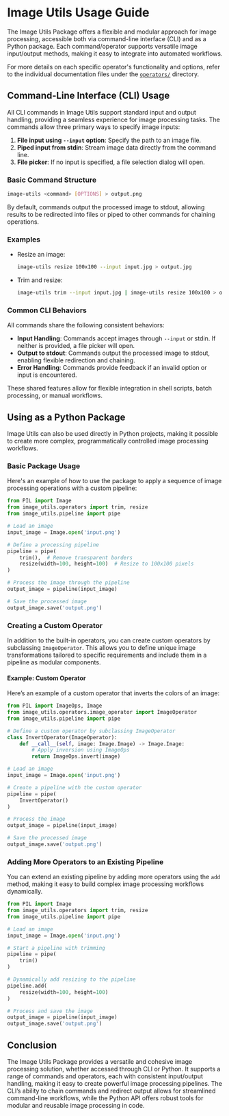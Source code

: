 # Image Utils Usage Guide

The Image Utils Package offers a flexible and modular approach for image processing, accessible both via command-line interface (CLI) and as a Python package. Each command/operator supports versatile image input/output methods, making it easy to integrate into automated workflows.

For more details on each specific operator's functionality and options, refer to the individual documentation files under the [`operators/`](operators/) directory.

## Command-Line Interface (CLI) Usage

All CLI commands in Image Utils support standard input and output handling, providing a seamless experience for image processing tasks. The commands allow three primary ways to specify image inputs:
1. **File input using `--input` option**: Specify the path to an image file.
2. **Piped input from stdin**: Stream image data directly from the command line.
3. **File picker**: If no input is specified, a file selection dialog will open.

### Basic Command Structure
```bash
image-utils <command> [OPTIONS] > output.png
```

By default, commands output the processed image to stdout, allowing results to be redirected into files or piped to other commands for chaining operations.

### Examples

* Resize an image:
    ```bash
    image-utils resize 100x100 --input input.jpg > output.jpg
    ```

* Trim and resize:
    ```bash
    image-utils trim --input input.jpg | image-utils resize 100x100 > output.jpg
    ```

### Common CLI Behaviors

All commands share the following consistent behaviors:

* **Input Handling**: Commands accept images through `--input` or stdin. If neither is provided, a file picker will open.
* **Output to stdout**: Commands output the processed image to stdout, enabling flexible redirection and chaining.
* **Error Handling**: Commands provide feedback if an invalid option or input is encountered.

These shared features allow for flexible integration in shell scripts, batch processing, or manual workflows.

## Using as a Python Package

Image Utils can also be used directly in Python projects, making it possible to create more complex, programmatically controlled image processing workflows.

### Basic Package Usage

Here's an example of how to use the package to apply a sequence of image processing operations with a custom pipeline:

```python
from PIL import Image
from image_utils.operators import trim, resize
from image_utils.pipeline import pipe

# Load an image
input_image = Image.open('input.png')

# Define a processing pipeline
pipeline = pipe(
    trim(),  # Remove transparent borders
    resize(width=100, height=100)  # Resize to 100x100 pixels
)

# Process the image through the pipeline
output_image = pipeline(input_image)

# Save the processed image
output_image.save('output.png')
```

### Creating a Custom Operator

In addition to the built-in operators, you can create custom operators by subclassing `ImageOperator`. This allows you to define unique image transformations tailored to specific requirements and include them in a pipeline as modular components.

#### Example: Custom Operator

Here’s an example of a custom operator that inverts the colors of an image:

```python
from PIL import ImageOps, Image
from image_utils.operators.image_operator import ImageOperator
from image_utils.pipeline import pipe

# Define a custom operator by subclassing ImageOperator
class InvertOperator(ImageOperator):
    def __call__(self, image: Image.Image) -> Image.Image:
        # Apply inversion using ImageOps
        return ImageOps.invert(image)

# Load an image
input_image = Image.open('input.png')

# Create a pipeline with the custom operator
pipeline = pipe(
    InvertOperator()
)

# Process the image
output_image = pipeline(input_image)

# Save the processed image
output_image.save('output.png')
```

### Adding More Operators to an Existing Pipeline

You can extend an existing pipeline by adding more operators using the `add` method, making it easy to build complex image processing workflows dynamically.

```python
from PIL import Image
from image_utils.operators import trim, resize
from image_utils.pipeline import pipe

# Load an image
input_image = Image.open('input.png')

# Start a pipeline with trimming
pipeline = pipe(
    trim()
)

# Dynamically add resizing to the pipeline
pipeline.add(
    resize(width=100, height=100)
)

# Process and save the image
output_image = pipeline(input_image)
output_image.save('output.png')
```

## Conclusion

The Image Utils Package provides a versatile and cohesive image processing solution, whether accessed through CLI or Python. It supports a range of commands and operators, each with consistent input/output handling, making it easy to create powerful image processing pipelines. The CLI’s ability to chain commands and redirect output allows for streamlined command-line workflows, while the Python API offers robust tools for modular and reusable image processing in code.
